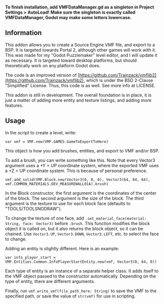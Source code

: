 **To finish installation, add VMFDataManager.gd as a singleton in Project Settings > AutoLoad!**
**Make sure the singleton is exactly called VMFDataManager, Godot may make some letters lowercase.**

## Information

This addon allows you to create a Source Engine VMF file, and export to a BSP.
It is targeted towards Portal 2, although other games will work with it.
This was made for my "Godot Puzzlemaker" level editor, and I will update it as necessary.
It is targeted toward desktop platforms, but should theoretically work on any platform Godot does.

The code is an improved version of [https://github.com/Trainzack/vmflib2](https://github.com/Trainzack/vmflib2), which is under the BSD 2-Clause "Simplified" License.
Thus, this code is as well. See more info at LICENSE.

This addon is still in development. The overall foundation is in place, it is just a matter of adding more entity and texture listings, and adding more features.

## Usage

In the script to create a level, write:

`var vmf = VMF.new(VMF.GAMES.GameToExportToHere)`

This object is how you add brushes, entities, and export to VMF and/or BSP.

To add a brush, you can write something like this.
Note that every Vector3 argument uses a +Y = UP coordinate system, where the exported VMF uses a +Z = UP coordinate system.
This is because of personal preference.

`vmf.add_solid(VMF.Block.new(Vector3(0, 0, 0), Vector3(64, 64, 64), vmf.COMMON_MATERIALS.DEV_MEASUREWALL01A).brush)`

In the Block constructor, the first argument is the coordinates of the center of the block.
The second argument is the size of the block.
The third argument is the texture to use for each block face (defaults to "TOOLS/TOOLSNODRAW").

To change the texture of one face, add `.set_material_face(material: String, face: Vector3)` before `.brush`.
This function modifies the block object it is called on, but it also returns the block object, so it can be chained.
Use `Vector3.UP`, `Vector3.DOWN`, `Vector3.LEFT`, etc. to select the face to change.

Adding an entity is slightly different. Here is an example:

`var info_player_start = VMF.Entities.Common.InfoPlayerStartEntity.new(vmf, Vector3(0, 64, 0))`

Each type of entity is an instance of a separate helper class.
It adds itself to the VMF object passed to the constructor automatically.
Depending on the type of entity, there are different arguments.

Finally, run `vmf.write_vmf(file_path_here: String)` to save the VMF to the specified path, or save the value of `str(vmf)` for use in scripting.